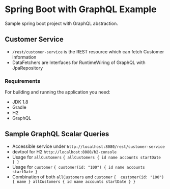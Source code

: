 # Spring Boot with GraphQL Example

Sample spring boot project with GraphQL abstraction.

## Customer Service
- `/rest/customer-service` is the REST resource which can fetch Customer information
- DataFetchers are Interfaces for RuntimeWiring of GraphQL with JpaRepository

### Requirements
For building and running the application you need:

- JDK 1.8
- Gradle
- H2
- GraphQL

## Sample GraphQL Scalar Queries
- Accessible service under `http://localhost:8080/rest/customer-service`
- devtool for H2 `http://localhost:8080/h2-console`
- Usage for `allCustomers`
`{
    allCustomers {
        id
        name
        accounts
        startDate
      }
 }`
- Usage for `customer`
`{
   customer(id: "100") {
     id
     name
     accounts
     startDate
   }`
- Combination of both `allCustomers` and `customer`
`{ 
    customer(id: "100") {
         name
    }
    allCustomers {
      id
      name
      accounts
      startDate
    }
  }`
